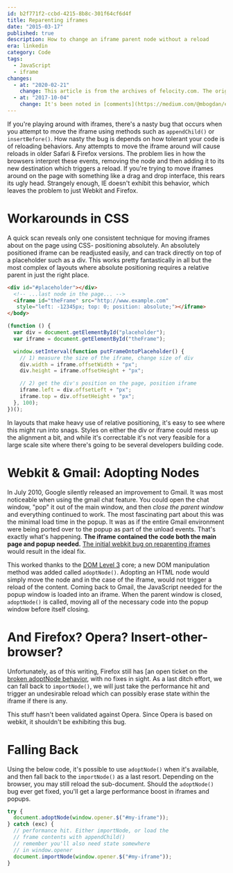 ```yaml
---
id: b2f771f2-ccbd-4215-8b8c-301f64cf6d4f
title: Reparenting iframes
date: "2015-03-17"
published: true
description: How to change an iframe parent node without a reload
era: linkedin
category: Code
tags:
  - JavaScript
  - iframe
changes:
  - at: "2020-02-21"
    change: This article is from the archives of felocity.com. The original published article can be found via the [internet wayback machine](https://web.archive.org/web/20130410103709/http://www.felocity.com/article/insertbefore_appendchild_and_reloading_iframes/). It has recieved a quick once-over to modernize the content where applicable, but may contain references and links to code that is dead, unloved, or may simply no longer apply to modern web development.
  - at: "2017-10-04"
    change: It's been noted in [comments](https://medium.com/@mbogdan/even-in-webkit-support-for-the-so-called-magic-iframe-has-been-removed-882a27d1bf15) and confirmed that the reparenting with `adoptNode()` no longer works and will instead cause the iframe to reload. Based on the [bug report](https://bugs.webkit.org/show_bug.cgi?id=13574), we're also not likely to see this situation change either. So until the situation changes, the answer is "no, you can't call `adoptNode()` without the iframe reloading. You will likely need to get clever with positioning items absolutely.
---
```


If you're playing around with iframes, there's a nasty bug that occurs when you attempt to move the iframe using methods such as `appendChild()` or `insertBefore()`. How nasty the bug is depends on how tolerant your code is of reloading behaviors. Any attempts to move the iframe around will cause reloads in older Safari & Firefox versions. The problem lies in how the browsers interpret these events, removing the node and then adding it to its new destination which triggers a reload. If you're trying to move iframes around on the page with something like a drag and drop interface, this rears its ugly head. Strangely enough, IE doesn't exhibit this behavior, which leaves the problem to just Webkit and Firefox.

# Workarounds in CSS

A quick scan reveals only one consistent technique for moving iframes about on the page using CSS- positioning absolutely. An absolutely positioned iframe can be readjusted easily, and can track directly on top of a placeholder such as a div. This works pretty fantastically in all but the most complex of layouts where absolute positioning requires a relative parent in just the right place.

```html
<div id="#placeholder"></div>
  <!-- ...last node in the page... -->
  <iframe id="theFrame" src="http://www.example.com"
   style="left: -12345px; top: 0; position: absolute;"></iframe>
</body>
```

```js
(function () {
  var div = document.getElementById("placeholder");
  var iframe = document.getElementById("theFrame");

  window.setInterval(function putFrameOntoPlaceholder() {
    // 1) measure the size of the iframe, change size of div
    div.width = iframe.offsetWidth + "px";
    div.height = iframe.offsetHeight + "px";

    // 2) get the div's position on the page, position iframe
    iframe.left = div.offsetLeft + "px";
    iframe.top = div.offsetHeight + "px";
  }, 100);
})();
```

In layouts that make heavy use of relative positioning, it's easy to see where this might run into snags. Styles on either the div or iframe could mess up the alignment a bit, and while it's correctable it's not very feasible for a large scale site where there's going to be several developers building code.

# Webkit & Gmail: Adopting Nodes

In July 2010, Google silently released an improvement to Gmail. It was most noticeable when using the gmail chat feature. You could open the chat window, "pop" it out of the main window, and then _close the parent window_ and everything continued to work. The most fascinating part about this was the minimal load time in the popup. It was as if the entire Gmail environment were being ported over to the popup as part of the unload events. That's exactly what's happening. **The iframe contained the code both the main page and popup needed.** [The initial webkit bug on reparenting iframes](https://bugs.webkit.org/show_bug.cgi?id=32848) would result in the ideal fix.

This worked thanks to the [DOM Level 3](http://www.w3.org/TR/DOM-Level-3-Core/core.html) core; a new DOM manipulation method was added called `adoptNode()`. Adopting an HTML node would simply move the node and in the case of the iframe, would not trigger a reload of the content. Coming back to Gmail, the JavaScript needed for the popup window is loaded into an iframe. When the parent window is closed, `adoptNode()` is called, moving all of the necessary code into the popup window before itself closing.

# And Firefox? Opera? Insert-other-browser?

Unfortunately, as of this writing, Firefox still has [an open ticket on the [broken adoptNode behavior](https://bugzilla.mozilla.org/show_bug.cgi?id=254144), with no fixes in sight. As a last ditch effort, we can fall back to `importNode()`, we will just take the performance hit and trigger an undesirable reload which can possibly erase state within the iframe if there is any.

This stuff hasn't been validated against Opera. Since Opera is based on webkit, it shouldn't be exhibiting this bug.

# Falling Back

Using the below code, it's possible to use `adoptNode()` when it's available, and then fall back to the `importNode()` as a last resort. Depending on the browser, you may still reload the sub-document. Should the `adoptNode()` bug ever get fixed, you'll get a large performance boost in iframes and popups.

```js
try {
  document.adoptNode(window.opener.$("#my-iframe"));
} catch (exc) {
  // performance hit. Either importNode, or load the
  // frame contents with appendChild()
  // remember you'll also need state somewhere
  // in window.opener
  document.importNode(window.opener.$("#my-iframe"));
}
```
